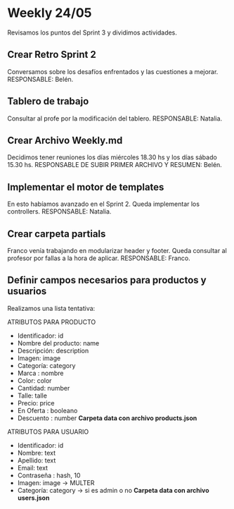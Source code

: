 # Weekly 24/05
Revisamos los puntos del Sprint 3 y dividimos actividades.

## Crear Retro Sprint 2

Conversamos sobre los desafíos enfrentados y las cuestiones a mejorar. RESPONSABLE: Belén.

## Tablero de trabajo

Consultar al profe por la modificación del tablero. RESPONSABLE: Natalia.

## Crear Archivo Weekly.md

Decidimos tener reuniones los días miércoles 18.30 hs y los días sábado 15.30 hs. RESPONSABLE DE SUBIR PRIMER ARCHIVO Y RESUMEN: Belén.

## Implementar el motor de templates

En esto habíamos avanzado en el Sprint 2. Queda implementar los controllers. RESPONSABLE: Natalia.

## Crear carpeta partials

Franco venía trabajando en modularizar header y footer. Queda consultar al profesor por fallas a la hora de aplicar. RESPONSABLE: Franco.

## Definir campos necesarios para productos y usuarios

Realizamos una lista tentativa:

ATRIBUTOS PARA PRODUCTO

* Identificador: id
* Nombre del producto: name
* Descripción: description
* Imagen: image
* Categoría: category
* Marca : nombre
* Color: color
* Cantidad: number
* Talle: talle
* Precio: price
* En Oferta : booleano
* Descuento : number
**Carpeta data con archivo products.json**

ATRIBUTOS PARA USUARIO
* Identificador: id
* Nombre: text
* Apellido: text
* Email: text
* Contraseña : hash, 10
* Imagen: image → MULTER
* Categoría: category → si es admin o no
**Carpeta data con archivo users.json**
